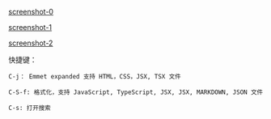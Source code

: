 [screenshot-0](./screenshots/swappy-20241220-221304.png)

[screenshot-1](./screenshots/swappy-20241220-222017.png)

[screenshot-2](./screenshots/swappy-20241220-222324.png)


快捷键：

    C-j： Emmet expanded 支持 HTML，CSS，JSX, TSX 文件

    C-S-f: 格式化，支持 JavaScript, TypeScript, JSX, JSX, MARKDOWN, JSON 文件

    C-s: 打开搜索
